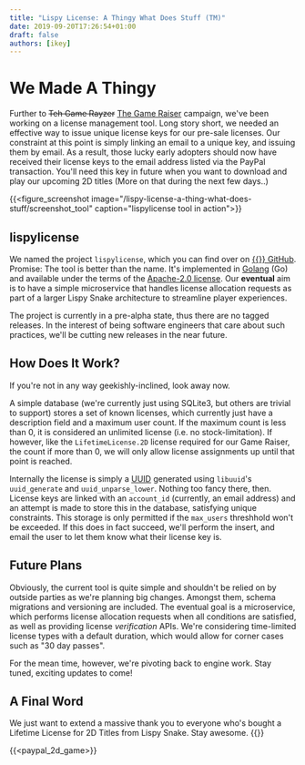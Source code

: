 ```yaml
---
title: "Lispy License: A Thingy What Does Stuff (TM)"
date: 2019-09-20T17:26:54+01:00
draft: false
authors: [ikey]
---
```


# We Made A Thingy

Further to ~~Teh Game Rayzer~~ [The Game Raiser](/the-game-raiser) campaign, we've been working on a license management tool. Long story short, we needed an effective
way to issue unique license keys for our pre-sale licenses. Our constraint at this point is simply linking an email to a unique key, and issuing them by email. As a result,
those lucky early adopters should now have received their license keys to the email address listed via the PayPal transaction. You'll need this key in future when you
want to download and play our upcoming 2D titles (More on that during the next few days..)

{{<figure_screenshot image="/lispy-license-a-thing-what-does-stuff/screenshot_tool" caption="lispylicense tool in action">}}

## lispylicense

We named the project `lispylicense`, which you can find over on [{{<fontawesome fab fa-github>}} GitHub](https://github.com/lispysnake/lispylicense). Promise: The tool is better than
the name. It's implemented in [Golang](https://golang.org/) (Go) and available under the terms of the [Apache-2.0 license](https://www.apache.org/licenses/LICENSE-2.0). Our **eventual**
aim is to have a simple microservice that handles license allocation requests as part of a larger Lispy Snake architecture to streamline player experiences.

The project is currently in a pre-alpha state, thus there are no tagged releases. In the interest of being software engineers that care about such practices, we'll be cutting new
releases in the near future.


## How Does It Work?

If you're not in any way geekishly-inclined, look away now.

A simple database (we're currently just using SQLite3, but others are trivial to support) stores a set of known licenses, which currently just have a description field and a maximum
user count. If the maximum count is less than 0, it is considered an unlimited license (i.e. no stock-limitation). If however, like the `LifetimeLicense.2D` license required for our
Game Raiser, the count if more than 0, we will only allow license assignments up until that point is reached.

Internally the license is simply a [UUID](https://en.wikipedia.org/wiki/Universally_unique_identifier) generated using `libuuid`'s `uuid_generate` and `uuid_unparse_lower`. Nothing
too fancy there, then. License keys are linked with an `account_id` (currently, an email address) and an attempt is made to store this in the database, satisfying unique constraints.
This storage is only permitted if the `max_users` threshhold won't be exceeded. If this does in fact succeed, we'll perform the insert, and email the user to let them know what their
license key is.

## Future Plans

Obviously, the current tool is quite simple and shouldn't be relied on by outside parties as we're planning big changes. Amongst them, schema migrations and versioning are included.
The eventual goal is a microservice, which performs license allocation requests when all conditions are satisfied, as well as providing license *verification* APIs. We're considering
time-limited license types with a default duration, which would allow for corner cases such as "30 day passes".

For the mean time, however, we're pivoting back to engine work. Stay tuned, exciting updates to come!

## A Final Word

We just want to extend a massive thank you to everyone who's bought a Lifetime License for 2D Titles from Lispy Snake. Stay awesome. {{<fontawesome fa fa-heart>}}

{{<paypal_2d_game>}}
